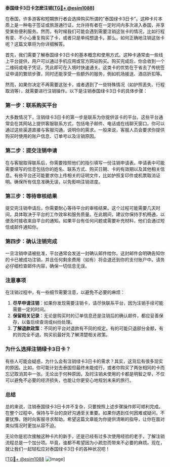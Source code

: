 **泰国绿卡3日卡怎麽注销[[TG💪+ @esim1088](https://t.me/s/esim1088)]**

在泰国，许多游客和短期旅行者会选择购买所谓的“泰国绿卡3日卡”。这种卡片本质上是一种电子签证或旅游通行证，允许持有者在一定时间内多次进入泰国，并享受某些便利服务。然而，有时候我们可能会遇到需要注销这张卡的情况，比如行程有变、不小心重复购买了卡，或者只是单纯想退卡。那么，如何正确地注销这张卡呢？这篇文章将为你详细解答。

首先，我们需要了解泰国绿卡3日卡的基本概念和使用方式。这种卡通常由一些线上平台提供，用户可以通过手机应用或官方网站购买。购买完成后，你会收到一个二维码或电子凭证，凭此即可在入境时快速通关。这类卡的优势在于省去了传统签证申请的繁琐步骤，同时还能享受一些额外的服务，例如机场接送、酒店折扣等。

然而，如果你决定不再需要这张卡，或者遇到了一些特殊情况（如护照丢失、行程取消等），就需要进行注销操作。以下是注销泰国绿卡3日卡的具体步骤：

### **第一步：联系购买平台**
大多数情况下，注销绿卡3日卡的第一步是联系为你提供该卡的平台。这些平台通常会在其网站上提供客服联系方式，包括电子邮件、电话或在线聊天窗口。你可以通过这些渠道直接与客服沟通，说明你的需求。一般来说，客服人员会要求你提供购买时使用的账户信息、订单号以及注销原因。

### **第二步：提交注销申请**
在与客服取得联系后，你需要按照他们的指引填写一份注销申请表。申请表中可能需要填写的信息包括你的姓名、联系方式、购买日期、卡的有效期以及其他相关信息。有些平台还可能要求你上传相关的证明文件，比如护照复印件或机票取消证明。确保所有信息准确无误，以免影响注销进度。

### **第三步：等待审核结果**
提交完注销申请后，你需要耐心等待平台的审核结果。这个过程可能需要几天时间，具体取决于平台的工作效率和服务质量。在此期间，建议你保持手机畅通，以便及时接收来自平台的通知。如果平台有任何问题或需要补充材料，他们会通过短信或邮件通知你。

### **第四步：确认注销完成**
一旦注销申请被批准，平台通常会发送一封确认邮件给你。这封邮件会明确告知你的卡已被成功注销，并且任何剩余费用（如有）将会退还到你的支付账户中。请务必仔细检查邮件内容，确保一切信息无误。

### **注意事项**
在注销过程中，有一些细节需要注意，以避免不必要的麻烦：
1. **尽早申请注销**：如果你发现需要注销卡，请尽快联系平台，因为注销手续可能需要一定的时间。
2. **保留相关记录**：无论是购买时的订单信息还是注销后的确认邮件，都应妥善保存，以备后续查询或纠纷处理。
3. **了解退款政策**：不同的平台对退款有不同的规定，有的可能只退部分金额，有的则完全不退。购买前最好先了解清楚相关政策。

### **为什么选择注销绿卡3日卡？**
有些人可能会疑惑，为什么会有注销绿卡3日卡的需求？其实，这背后有很多现实的原因。比如，你可能计划去泰国但最终未能成行，或者你购买了两张相同的卡而忘记取消其中一张。无论出于何种原因，及时注销未使用的卡都是明智之举，不仅可以避免不必要的经济损失，也能让你更安心地规划未来的旅行。

### **总结**
总的来说，注销泰国绿卡3日卡并不复杂，只要按照上述步骤操作即可顺利完成。在整个过程中，保持与平台的良好沟通至关重要。如果你遇到任何困难或疑问，不要犹豫，随时向客服寻求帮助。希望这篇文章能为你提供清晰的指导，让你在面对类似情况时更加从容不迫。

无论你是初次接触这种卡片的新手，还是已经有过多次使用经验的老手，了解注销流程总是一个加分项。毕竟，谁都不希望因为小疏忽而带来不必要的麻烦。现在，就让我们一起轻松应对泰国绿卡3日卡的各种状况吧！

[[TG💪+ @esim1088](https://t.me/s/esim1088) ![Image](https://i.postimg.cc/4NQfJmqS/Snipaste-2025-05-13-00-14-12.png)]